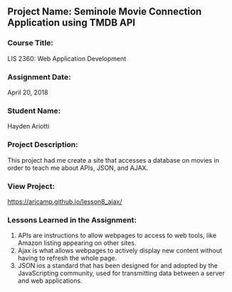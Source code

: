 ## Project Name:  Seminole Movie Connection Application using TMDB API

### Course Title:
LIS 2360:  Web Application Development

### Assignment Date:  
April 20, 2018

### Student Name:  
Hayden Ariotti

### Project Description:
This project had me create a site that accesses a database on movies in order to teach me about APIs, JSON, and AJAX.

### View Project:
https://aricamp.github.io/lesson8_ajax/

### Lessons Learned in the Assignment:
1. APIs are instructions to allow webpages to access to web tools, like Amazon listing appearing on other sites.
2. Ajax is what allows webpages to actively display new content without having to refresh the whole page.
3. JSON ios a standard that has been designed for and adopted by the JavaScripting community, used for transmitting data between a server and web applications.

